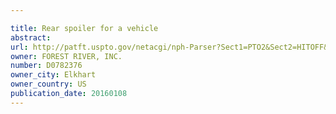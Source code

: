 ```yaml
---

title: Rear spoiler for a vehicle
abstract: 
url: http://patft.uspto.gov/netacgi/nph-Parser?Sect1=PTO2&Sect2=HITOFF&p=1&u=%2Fnetahtml%2FPTO%2Fsearch-adv.htm&r=1&f=G&l=50&d=PALL&S1=D0782376&OS=D0782376&RS=D0782376
owner: FOREST RIVER, INC.
number: D0782376
owner_city: Elkhart
owner_country: US
publication_date: 20160108
---
```

